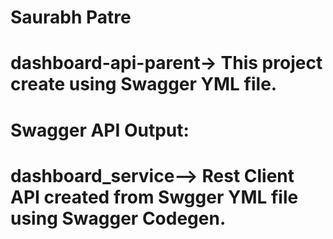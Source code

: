 # Saurabh Patre
# dashboard-api-parent-> This project create using Swagger YML file.
# Swagger API Output:

# dashboard_service--> Rest Client API created from Swgger YML file using Swagger Codegen.


